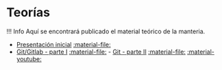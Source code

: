 # Teorías

!!! Info
    Aquí se encontrará publicado el material teórico de la manteria.

* [Presentación inicial](presentacion) [:material-file:](presentacion.pdf)
* [Git/Gitlab - parte I](clase1_1) [:material-file:](clase1_1.pdf) - [Git - parte II](clase1_2) [:material-file:](clase1_2.pdf) [:material-youtube:](https://youtu.be/w931Lo6ab84)